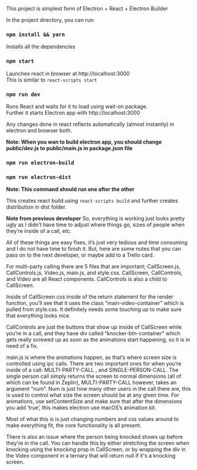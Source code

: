 This project is simplest form of Electron + React + Electron Builder

In the project directory, you can run:

### `npm install && yarn`

Installs all the dependencies <br />

### `npm start`

Launches react in browser at http://localhost:3000<br />
This is similar to `react-scripts start`

### `npm run dev`

Runs React and waits for it to load using wait-on package.<br />
Further it starts Electron app with http://localhost:3000

Any changes done in react reflects automatically (almost instantly) in electron and browser both.


**Note: When you wan to build electron app, you should change public/dev.js to public/main.js in package.json file**
### `npm run electron-build`
### `npm run electron-dist`

**Note: This command should run one after the other**

This creates react build using `react-scripts build` and further creates distribution in dist folder.

**Note from previous developer**
So, everything is working just looks pretty ugly as I didn’t have time to adjust where things go, sizes of people when they’re inside of a call, etc.

All of these things are easy fixes, it’s just very tedious and time consuming and I do not have time to finish it. But, here are some notes that you can pass on to the next developer, or maybe add to a Trello card.

For multi-party calling there are 5 files that are important; CallScreen.js, CallControls.js, Video.js, main.js, and style.css. CallScreen, CallControls, and Video are all React components. CallControls is also a child to CallScreen.

Inside of CallScreen.css inside of the return statement for the render function, you’ll see that it uses the class “main-video-container” which is pulled from style.css. It definitely needs some touching up to make sure that everything looks nice.

CallControls are just the buttons that show up inside of CallScreen while you’re in a call, and they have div called “knocker-btn-container” which gets really screwed up as soon as the animations start happening, so it is in need of a fix.

main.js is where the animations happen, as that’s where screen size is controlled using ipc calls. There are two important ones for when you’re inside of a call: MULTI-PARTY-CALL , and SINGLE-PERSON-CALL. The single person call simply returns the screen to normal dimensions (all of which can be found in Zeplin), MULTI-PARTY-CALL however, takes an argument “num”. Num is just how many other users in the call there are, this is used to control what size the screen should be at any given time. For animations, use setContentSize and make sure that after the dimensions you add ‘true’, this makes electron use macOS’s animation kit.

Most of what this is is just changing numbers and css values around to make everything fit, the core functionality is all present.

There is also an issue where the person being knocked shows up before they're in the call. You can handle this by either stretching the screen when knocking using the knocking prop in
CallScreen, or by wrapping the div in the Video component in a ternary that will return null if it's a knocking screen.